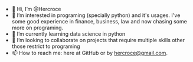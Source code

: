 - 👋 Hi, I’m @Hercroce
- 👀 I’m interested in programing (specially python) and it's usages. I've some good experience in finance, business, law and now chasing some more on programing.
- 🌱 I’m currently learning data science in python
- 💞️ I’m looking to collaborate on projects that require multiple skills other those restrict to programing
- 📫 How to reach me: here at GitHub or by hercroce@gmail.com.
